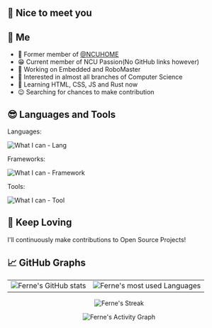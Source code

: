 ## 👋 Nice to meet you 

## 🚀 Me

- 🤔 Former member of [@NCUHOME](https://github.com/NCUHOME)
- 😁 Current member of NCU Passion(No GitHub links however)
- 🔭 Working on Embedded and RoboMaster
- 🌱 Interested in almost all branches of Computer Science
- 📖 Learning HTML, CSS, JS and Rust now
- 😉 Searching for chances to make contribution

## 😎 Languages and Tools

<div>
  <p class="description-lang">
    Languages:
  </p>
  <p class="languages">
    <img src="https://skillicons.dev/icons?i=py,go,c,cpp,dart,html,css,js,rust,bash" alt="What I can - Lang">
  </p>
  <p class="description-frame">
    Frameworks:
  </p>
  <p class="frameworks">
    <img src="https://skillicons.dev/icons?i=flask,flutter,bootstrap,opencv,arduino" alt="What I can - Framework">
  </p>
  <p class="description-tool">
    Tools:
  </p>
  <p class="tools">
    <img src="https://skillicons.dev/icons?i=anaconda,git,github,linux,debian,ubuntu,vim,vscode,cmake,docker,md,nginx,mongodb,raspberrypi" alt="What I can - Tool">
  </p>
</div>

## 🎯 Keep Loving

I'll continuously make contributions to Open Source Projects!

## 📈 GitHub Graphs

<div>
  <table align="center">
    <tr>
      <td>
        <img src="https://github-readme-stats.vercel.app/api?username=aliferne&show_icons=true&theme=default" alt="Ferne's GitHub stats" />
      </td>
      <td>
        <img src="https://github-readme-stats.vercel.app/api/top-langs/?username=aliferne&layout=compact&theme=default" alt="Ferne's most used Languages" />
      </td>
    </tr>
  </table>
</div>

<div>
  <p align="center">
    <img src="https://streak-stats.demolab.com/?user=aliferne&theme=gruvbox-duo" alt="Ferne's Streak">
  </p>
  <p align="center">
    <img src="https://github-readme-activity-graph.vercel.app/graph?username=aliferne&theme=github-compact&hide_border=true&area=true" alt="Ferne's Activity Graph">  
  </p>
</div>
